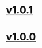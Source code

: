 <a name="v1.0.1"></a>
# [v1.0.1](https://github.com/mcasimir/kubernetes-api-client/compare/v1.0.0...v1.0.1)

<a name="v1.0.0"></a>
# [v1.0.0](https://github.com/mcasimir/kubernetes-api-client/commits/v1.0.0)

